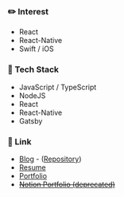 ### ✏️ Interest
- React
- React-Native
- Swift / iOS

### 💾 Tech Stack
- JavaScript / TypeScript
- NodeJS
- React
- React-Native
- Gatsby

### 🔗 Link
- [Blog](https://blog.sunghyun.co) - ([Repository](https://github.com/StationSoen/Blog))
- [Resume](https://blog.sunghyun.co/about/)
- [Portfolio](https://blog.sunghyun.co/portfolio)
- ~~[Notion Portfolio (deprecated)](https://portfolio.sunghyun.co)~~
